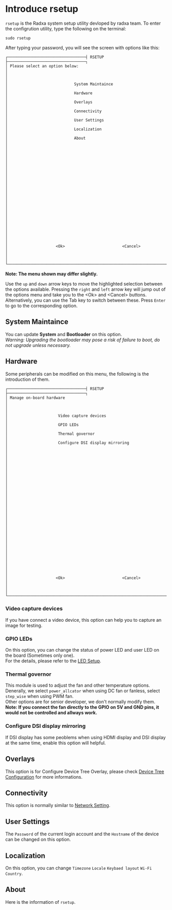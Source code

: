 ﻿---
sidebar_label: 'rsetup Tool Introduction'
sidebar_position: 10
---

# Introduce rsetup

`rsetup` is the Radxa system setup utility devloped by radxa team. To enter the configrution utility, type the following on the terminal:  

```
sudo rsetup  
```

After typing your password, you will see the screen with options like this:  

```
┌──────────────────────────────────┤ RSETUP ├──────────────────────────────────┐
│ Please select an option below:                                               │
│                                                                              │
│                             System Maintaince                                │
│                             Hardware                                         │
│                             Overlays                                         │
│                             Connectivity                                     │
│                             User Settings                                    │
│                             Localization                                     │
│                             About                                            │
│                                                                              │
│                                                                              │
│                                                                              │
│                                                                              │
│                                                                              │
│                                                                              │
│                                                                              │
│                                                                              │
│                                                                              │
│                                                                              │
│                                                                              │
│                     <Ok>                         <Cancel>                    │
│                                                                              │
└──────────────────────────────────────────────────────────────────────────────┘
```

**Note: The menu shown may differ slightly.**  

Use the `up` and `down` arrow keys to move the highlighted selection between the options available.
Pressing the `right` and `left` arrow key will jump out of the options menu and take you to the <Ok\> and <Cancel\> buttons. 
Alternatively, you can use the Tab key to switch between these.
Press `Enter` to go to the corresponding option.

## System Maintaince

You can update **System** and **Bootloader** on this option.  
*Warning: Upgrading the bootloader may pose a risk of failure to boot, do not upgrade unless necessary.*  

## Hardware

Some peripherals can be modified on this menu, the following is the introduction of them.  

```
┌──────────────────────────────────┤ RSETUP ├──────────────────────────────────┐
│ Manage on-board hardware                                                     │
│                                                                              │
│                      Video capture devices                                   │
│                      GPIO LEDs                                               │
│                      Thermal governor                                        │
│                      Configure DSI display mirroring                         │
│                                                                              │
│                                                                              │
│                                                                              │
│                                                                              │
│                                                                              │
│                                                                              │
│                                                                              │
│                                                                              │
│                                                                              │
│                                                                              │
│                                                                              │
│                                                                              │
│                                                                              │
│                                                                              │
│                     <Ok>                         <Cancel>                    │
│                                                                              │
└──────────────────────────────────────────────────────────────────────────────┘
```

### Video capture devices

If you have connect a video device, this option can help you to capture an image for testing.  

### GPIO LEDs

On this option, you can change the status of power LED and user LED on the board (Sometimes only one).  
For the details, please refer to the [LED Setup](../configuration/led).  

### Thermal governor

This module is used to adjust the fan and other temperature options.  
Denerally, we select `power_allcator` when using DC fan or fanless, select `step_wise` when using PWM fan.  
Other options are for senior developer, we don't normally modify them.  
**Note: If you connect the fan directly to the GPIO on 5V and GND pins, it would not be controlled and allways work.**

### Configure DSI display mirroring

If DSI display has some peoblems when using HDMI display and DSI display at the same time, enable this option will helpful.  

## Overlays

This option is for Configure Device Tree Overlay, please check [Device Tree Configuration](../configuration/devicetree) for more informations. 

## Connectivity

This option is normally similar to [Network Setting](../radxa_os/network). 

## User Settings

The `Password` of the current login account and the `Hostname` of the device can be changed on this option.  

## Localization

On this option, you can change `Timezone` `Locale` `Keybaed layout` `Wi-Fi Country`.  

## About

Here is the information of `rsetup`.
